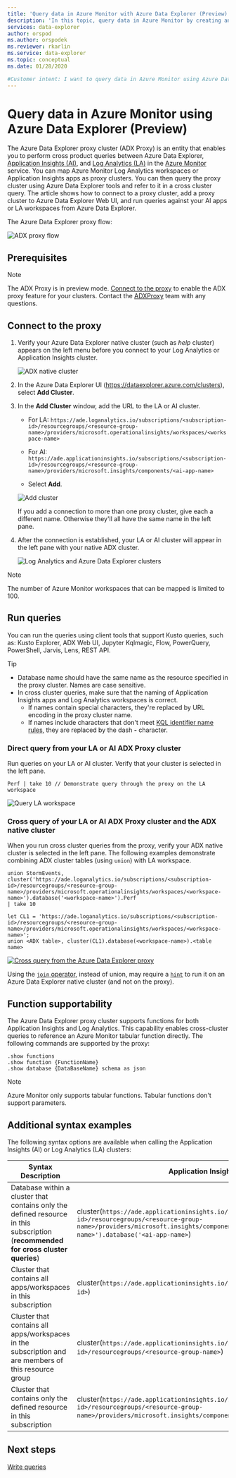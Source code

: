 ```yaml
---
title: 'Query data in Azure Monitor with Azure Data Explorer (Preview)'
description: 'In this topic, query data in Azure Monitor by creating an Azure Data Explorer proxy for cross product queries with Application Insights and Log Analytics'
services: data-explorer
author: orspod
ms.author: orspodek
ms.reviewer: rkarlin
ms.service: data-explorer
ms.topic: conceptual
ms.date: 01/28/2020

#Customer intent: I want to query data in Azure Monitor using Azure Data Explorer by creating an Azure Data Explorer (ADX) proxy for cross product queries with Log Analytics and Application Insights 
---
```


# Query data in Azure Monitor using Azure Data Explorer (Preview)

The Azure Data Explorer proxy cluster (ADX Proxy) is an entity that enables you to perform cross product queries between Azure Data Explorer, [Application Insights (AI)](/azure/azure-monitor/app/app-insights-overview), and [Log Analytics (LA)](/azure/azure-monitor/platform/data-platform-logs) in the [Azure Monitor](/azure/azure-monitor/) service. You can map Azure Monitor Log Analytics workspaces or Application Insights apps as proxy clusters. You can then query the proxy cluster using Azure Data Explorer tools and refer to it in a cross cluster query. The article shows how to connect to a proxy cluster, add a proxy cluster to Azure Data Explorer Web UI, and run queries against your AI apps or LA workspaces from Azure Data Explorer.

The Azure Data Explorer proxy flow: 

![ADX proxy flow](media/adx-proxy/adx-proxy-flow.png)

## Prerequisites

> [!NOTE]
> The ADX Proxy is in preview mode. [Connect to the proxy](#connect-to-the-proxy) to enable the ADX proxy feature for your clusters. Contact the [ADXProxy](mailto:adxproxy@microsoft.com) team with any questions.

## Connect to the proxy

1. Verify your Azure Data Explorer native cluster (such as *help* cluster) appears on the left menu before you connect to your Log Analytics or Application Insights cluster.

    ![ADX native cluster](media/adx-proxy/web-ui-help-cluster.png)

1. In the Azure Data Explorer UI (https://dataexplorer.azure.com/clusters), select **Add Cluster**.

1. In the **Add Cluster** window, add the URL to the LA or AI cluster. 
    
    * For LA: `https://ade.loganalytics.io/subscriptions/<subscription-id>/resourcegroups/<resource-group-name>/providers/microsoft.operationalinsights/workspaces/<workspace-name>`
    * For AI: `https://ade.applicationinsights.io/subscriptions/<subscription-id>/resourcegroups/<resource-group-name>/providers/microsoft.insights/components/<ai-app-name>`

    * Select **Add**.

    ![Add cluster](media/adx-proxy/add-cluster.png)

    If you add a connection to more than one proxy cluster, give each a different name. Otherwise they'll all have the same name in the left pane.

1. After the connection is established, your LA or AI cluster will appear in the left pane with your native ADX cluster. 

    ![Log Analytics and Azure Data Explorer clusters](media/adx-proxy/la-adx-clusters.png)

> [!NOTE]
> The number of Azure Monitor workspaces that can be mapped is limited to 100.

## Run queries

You can run the queries using client tools that support Kusto queries, such as: Kusto Explorer, ADX Web UI, Jupyter Kqlmagic, Flow, PowerQuery, PowerShell, Jarvis, Lens, REST API.

> [!TIP]
> * Database name should have the same name as the resource specified in the proxy cluster. Names are case sensitive.
> * In cross cluster queries, make sure that the naming of Application Insights apps and Log Analytics workspaces is correct.
>     * If names contain special characters, they're replaced by URL encoding in the proxy cluster name. 
>     * If names include characters that don't meet [KQL identifier name rules](kusto/query/schema-entities/entity-names.md), they are replaced by the dash **-** character.

### Direct query from your LA or AI ADX Proxy cluster

Run queries on your LA or AI cluster. Verify that your cluster is selected in the left pane. 

```kusto
Perf | take 10 // Demonstrate query through the proxy on the LA workspace
```

![Query LA workspace](media/adx-proxy/query-la.png)

### Cross query of your LA or AI ADX Proxy cluster and the ADX native cluster 

When you run cross cluster queries from the proxy, verify your ADX native cluster is selected in the left pane. The following examples demonstrate combining ADX cluster tables (using `union`) with LA workspace.

```kusto
union StormEvents, cluster('https://ade.loganalytics.io/subscriptions/<subscription-id>/resourcegroups/<resource-group-name>/providers/microsoft.operationalinsights/workspaces/<workspace-name>').database('<workspace-name>').Perf
| take 10 
```

```kusto
let CL1 = 'https://ade.loganalytics.io/subscriptions/<subscription-id>/resourcegroups/<resource-group-name>/providers/microsoft.operationalinsights/workspaces/<workspace-name>';
union <ADX table>, cluster(CL1).database(<workspace-name>).<table name>
```

   [ ![Cross query from the Azure Data Explorer proxy](media/adx-proxy/cross-query-adx-proxy.png)](media/adx-proxy/cross-query-adx-proxy.png#lightbox)

Using the [`join` operator](kusto/query/joinoperator.md), instead of union, may require a [`hint`](kusto/query/joinoperator.md#join-hints) to run it on an Azure Data Explorer native cluster (and not on the proxy). 

## Function supportability

The Azure Data Explorer proxy cluster supports functions for both Application Insights and Log Analytics.
This capability enables cross-cluster queries to reference an Azure Monitor tabular function directly.
The following commands are supported by the proxy:

```kusto
.show functions
.show function {FunctionName}
.show database {DataBaseName} schema as json
```

> [!NOTE]
> Azure Monitor only supports tabular functions. Tabular functions don't support parameters.

## Additional syntax examples

The following syntax options are available when calling the Application Insights (AI) or Log Analytics (LA) clusters:

|Syntax Description  |Application Insights  |Log Analytics  |
|----------------|---------|---------|
| Database within a cluster that contains only the defined resource in this subscription (**recommended for cross cluster queries**) |   cluster(`https://ade.applicationinsights.io/subscriptions/<subscription-id>/resourcegroups/<resource-group-name>/providers/microsoft.insights/components/<ai-app-name>').database('<ai-app-name>`) | cluster(`https://ade.loganalytics.io/subscriptions/<subscription-id>/resourcegroups/<resource-group-name>/providers/microsoft.operationalinsights/workspaces/<workspace-name>').database('<workspace-name>`)     |
| Cluster that contains all apps/workspaces in this subscription    |     cluster(`https://ade.applicationinsights.io/subscriptions/<subscription-id>`)    |    cluster(`https://ade.loganalytics.io/subscriptions/<subscription-id>`)     |
|Cluster that contains all apps/workspaces in the subscription and are members of this resource group    |   cluster(`https://ade.applicationinsights.io/subscriptions/<subscription-id>/resourcegroups/<resource-group-name>`)      |    cluster(`https://ade.loganalytics.io/subscriptions/<subscription-id>/resourcegroups/<resource-group-name>`)      |
|Cluster that contains only the defined resource in this subscription      |    cluster(`https://ade.applicationinsights.io/subscriptions/<subscription-id>/resourcegroups/<resource-group-name>/providers/microsoft.insights/components/<ai-app-name>`)    |  cluster(`https://ade.loganalytics.io/subscriptions/<subscription-id>/resourcegroups/<resource-group-name>/providers/microsoft.operationalinsights/workspaces/<workspace-name>`)     |

## Next steps

[Write queries](write-queries.md)
